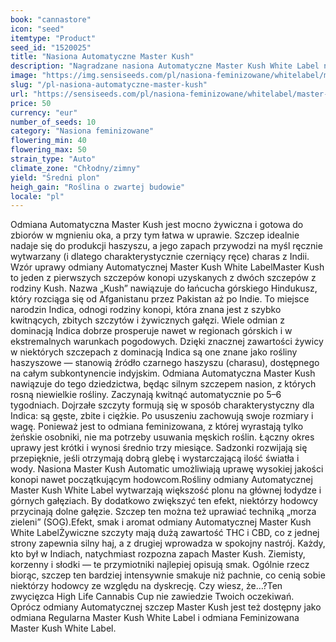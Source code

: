 ```yaml
---
book: "cannastore"
icon: "seed"
itemtype: "Product"
seed_id: "1520025"
title: "Nasiona Automatyczne Master Kush"
description: "Nagradzane nasiona Automatyczne Master Kush White Label nadają się do produkcji haszyszu. Łatwa uprawa i silny efekt!"
image: "https://img.sensiseeds.com/pl/nasiona-feminizowane/whitelabel/master-kush-autoflowering-image.png"
slug: "/pl-nasiona-automatyczne-master-kush"
url: "https://sensiseeds.com/pl/nasiona-feminizowane/whitelabel/master-kush-autoflowering?a_aid=cannastore"
price: 50
currency: "eur"
number_of_seeds: 10
category: "Nasiona feminizowane"
flowering_min: 40
flowering_max: 50
strain_type: "Auto"
climate_zone: "Chłodny/zimny"
yield: "Średni plon"
heigh_gain: "Roślina o zwartej budowie"
locale: "pl"
---
```

Odmiana Automatyczna Master Kush jest mocno żywiczna i gotowa do zbiorów w mgnieniu oka, a przy tym łatwa w uprawie. Szczep idealnie nadaje się do produkcji haszyszu, a jego zapach przywodzi na myśl ręcznie wytwarzany (i dlatego charakterystycznie czerniący ręce) charas z Indii. Wzór uprawy odmiany Automatycznej Master Kush White LabelMaster Kush to jeden z pierwszych szczepów konopi uzyskanych z dwóch szczepów z rodziny Kush. Nazwa „Kush” nawiązuje do łańcucha górskiego Hindukusz, który rozciąga się od Afganistanu przez Pakistan aż po Indie. To miejsce narodzin Indica, odnogi rodziny konopi, która znana jest z szybko kwitnących, zbitych szczytów i żywicznych gałęzi. Wiele odmian z dominacją Indica dobrze prosperuje nawet w regionach górskich i w ekstremalnych warunkach pogodowych. Dzięki znacznej zawartości żywicy w niektórych szczepach z dominacją Indica są one znane jako rośliny haszyszowe — stanowią źródło czarnego haszyszu (charasu), dostępnego na całym subkontynencie indyjskim. Odmiana Automatyczna Master Kush nawiązuje do tego dziedzictwa, będąc silnym szczepem nasion, z których rosną niewielkie rośliny. Zaczynają kwitnąć automatycznie po 5–6 tygodniach. Dojrzałe szczyty formują się w sposób charakterystyczny dla Indica: są gęste, zbite i ciężkie. Po ususzeniu zachowują swoje rozmiary i wagę. Ponieważ jest to odmiana feminizowana, z której wyrastają tylko żeńskie osobniki, nie ma potrzeby usuwania męskich roślin. Łączny okres uprawy jest krótki i wynosi średnio trzy miesiące. Sadzonki rozwijają się przepięknie, jeśli otrzymają dobrą glebę i wystarczającą ilość światła i wody. Nasiona Master Kush Automatic umożliwiają uprawę wysokiej jakości konopi nawet początkującym hodowcom.Rośliny odmiany Automatycznej Master Kush White Label wytwarzają większość plonu na głównej łodydze i górnych gałęziach. By dodatkowo zwiększyć ten efekt, niektórzy hodowcy przycinają dolne gałęzie. Szczep ten można też uprawiać techniką „morza zieleni” (SOG).Efekt, smak i aromat odmiany Automatycznej Master Kush White LabelŻywiczne szczyty mają dużą zawartość THC i CBD, co z jednej strony zapewnia silny haj, a z drugiej wprowadza w spokojny nastrój. Każdy, kto był w Indiach, natychmiast rozpozna zapach Master Kush. Ziemisty, korzenny i słodki — te przymiotniki najlepiej opisują smak. Ogólnie rzecz biorąc, szczep ten bardziej intensywnie smakuje niż pachnie, co cenią sobie niektórzy hodowcy ze względu na dyskrecję. Czy wiesz, że…?Ten zwycięzca High Life Cannabis Cup nie zawiedzie Twoich oczekiwań. Oprócz odmiany Automatycznej szczep Master Kush jest też dostępny jako odmiana Regularna Master Kush White Label i odmiana Feminizowana Master Kush White Label.
